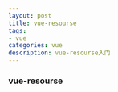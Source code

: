 ```yaml
---
layout: post
title: vue-resourse
tags:
- vue
categories: vue
description: vue-resourse入门
---
```


<!-- more -->
### vue-resourse

